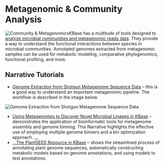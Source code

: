 # Metagenomic & Community Analysis

![Community &amp; Metagenomics](https://kbase.us/wp-content/uploads/2018/08/metagenome.png)KBase has a multitude of tools designed to [analyze microbial communities and metagenomic reads data](../../using-apps-1/analysis-apps/metagenomics.md). They provide a way to understand the functional interactions between species in microbial communities. Annotated genomes extracted from metagenomic samples can be used for metabolic modeling, comparative phylogenomics, functional profiling, and more.

## Narrative Tutorials

* [Genome Extraction from Shotgun Metagenome Sequence Data](https://narrative.kbase.us/narrative/33233) – this is a good way to understand an important metagenomic pipeline. The workflow is described in the image below.

![Genome Extraction from Shotgun Metagenome Sequence Data](https://kbase.us/wp-content/uploads/2018/07/Fixed-Nar-Graphic.png)

* [Using Metagenomes to Discover Novel Microbial Linages in KBase](https://narrative.kbase.us/narrative/64677) –  demonstrates the application of bioinformatic tools for metagenome assembly and genome binning. This Narrative highlights the effective use of employing multiple genome binners and a bin optimization approach. __
* \_\_[The PlantSEED Resource in KBase](https://narrative.kbase.us/narrative/15250) – shows the streamlined process of annotating plant genome sequences, automatically constructing metabolic models based on genome annotations, and using models to test annotations.

